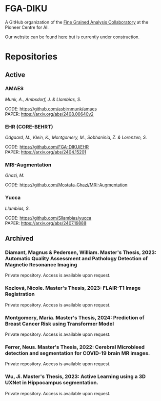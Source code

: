 # FGA-DIKU
A GitHub organization of the [Fine Grained Analysis Collaboratory](https://www.aicentre.dk/collaboratories/fine-grained-analysis) at the Pioneer Centre for AI.

Our website can be found [here](https://fga-diku.github.io/) but is currently under construction.

<!--
**Here are some ideas to get you started:**

🙋‍♀️ A short introduction - what is your organization all about?
🌈 Contribution guidelines - how can the community get involved?
👩‍💻 Useful resources - where can the community find your docs? Is there anything else the community should know?
🍿 Fun facts - what does your team eat for breakfast?
🧙 Remember, you can do mighty things with the power of [Markdown](https://docs.github.com/github/writing-on-github/getting-started-with-writing-and-formatting-on-github/basic-writing-and-formatting-syntax)
-->

# Repositories

## Active

### AMAES
_Munk, A., Ambsdorf, J. & Llambias, S._  

CODE: https://github.com/asbjrnmunk/amaes  
PAPER: https://arxiv.org/abs/2408.00640v2


### EHR (CORE-BEHRT)
_Odgaard, M., Klein, K., Montgomery, M., Sobhaninia, Z. & Lorenzen, S._  

CODE: https://github.com/FGA-DIKU/EHR  
PAPER: https://arxiv.org/abs/2404.15201

### MRI-Augmentation 
_Ghazi, M._  

CODE: https://github.com/Mostafa-Ghazi/MRI-Augmentation

### Yucca
_Llambias, S._  

CODE: https://github.com/Sllambias/yucca  
PAPER: https://arxiv.org/abs/2407.19888

## Archived

### Diamant, Magnus & Pedersen, William. Master's Thesis, 2023: Automatic Quality Assessment and Pathology Detection of Magnetic Resonance Imaging
Private repository. Access is available upon request.

### Kozlová, Nicole. Master's Thesis, 2023: FLAIR-T1 Image Registration
Private repository. Access is available upon request.

### Montgomery, Maria. Master's Thesis, 2024: Prediction of Breast Cancer Risk using Transformer Model
Private repository. Access is available upon request.

### Ferrer, Neus. Master's Thesis, 2022: Cerebral Microbleed detection and segmentation for COVID-19 brain MR images.
Private repository. Access is available upon request.

### Wu, Ji. Master's Thesis, 2023: Active Learning using a 3D UXNet in Hippocampus segmentation.
Private repository. Access is available upon request.

